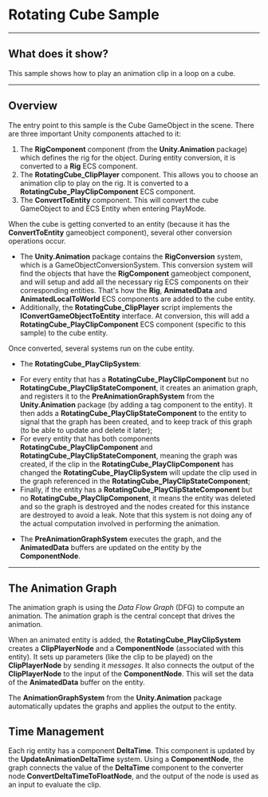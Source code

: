 # Rotating Cube Sample

----
## What does it show?

This sample shows how to play an animation clip in a loop on a cube.

----
## Overview

The entry point to this sample is the Cube GameObject in the scene. There are three important Unity components attached to it:

 1. The **RigComponent** component (from the **Unity.Animation** package) which defines the rig for the object. During entity conversion, it is converted to a **Rig** ECS component.
 2. The **RotatingCube_ClipPlayer** component. This allows you to choose an animation clip to play on the rig. It is converted to a **RotatingCube_PlayClipComponent** ECS component.
 3. The **ConvertToEntity** component. This will convert the cube GameObject to and ECS Entity when entering PlayMode.

When the cube is getting converted to an entity (because it has the **ConvertToEntity** gameobject component), several other conversion operations occur.
- The **Unity.Animation** package contains the **RigConversion** system, which is a GameObjectConversionSystem. This conversion system will find the objects that have the **RigComponent** gameobject component, and will setup and add all the necessary rig ECS components on their corresponding entities. That's how the **Rig**, **AnimatedData** and **AnimatedLocalToWorld** ECS components are added to the cube entity.
- Additionally, the **RotatingCube_ClipPlayer** script implements the **IConvertGameObjectToEntity** interface. At conversion, this will add a **RotatingCube_PlayClipComponent** ECS component (specific to this sample) to the cube entity.

Once converted, several systems run on the cube entity.

- The **RotatingCube_PlayClipSystem**:
 * For every entity that has a **RotatingCube_PlayClipComponent** but no **RotatingCube_PlayClipStateComponent**, it creates an animation graph, and registers it to the **PreAnimationGraphSystem** from the **Unity.Animation** package (by adding a tag component to the entity). It then adds a **RotatingCube_PlayClipStateComponent** to the entity to signal that the graph has been created, and to keep track of this graph (to be able to update and delete it later);
 * For every entity that has both components **RotatingCube_PlayClipComponent** and **RotatingCube_PlayClipStateComponent**, meaning the graph was created, if the clip in the **RotatingCube_PlayClipComponent** has changed the **RotatingCube_PlayClipSystem** will update the clip used in the graph referenced in the **RotatingCube_PlayClipStateComponent**;
 * Finally, if the entity has a **RotatingCube_PlayClipStateComponent** but no **RotatingCube_PlayClipComponent**, it means the entity was deleted and so the graph is destroyed and the nodes created for this instance are destroyed to avoid a leak.
Note that this system is not doing any of the actual computation involved in performing the animation. 

- The **PreAnimationGraphSystem** executes the graph, and the **AnimatedData** buffers are updated on the entity by the **ComponentNode**.

----
## The Animation Graph

The animation graph is using the *Data Flow Graph* (DFG) to compute an animation. The animation graph is the central concept that drives the animation.

When an animated entity is added, the **RotatingCube_PlayClipSystem** creates a **ClipPlayerNode** and a **ComponentNode** (associated with this entity). It sets up parameters (like the clip to be played) on the **ClipPlayerNode** by sending it *messages*. It also connects the output of the **ClipPlayerNode** to the input of the **ComponentNode**. This will set the data of the **AnimatedData** buffer on the entity.

The **AnimationGraphSystem** from the **Unity.Animation** package automatically updates the graphs and applies the output to the entity.

## Time Management

Each rig entity has a component **DeltaTime**. This component is updated by the **UpdateAnimationDeltaTime** system. Using a **ComponentNode**, the graph connects the value of the **DeltaTime** component to the converter node **ConvertDeltaTimeToFloatNode**, and the output of the node is used as an input to evaluate the clip.
